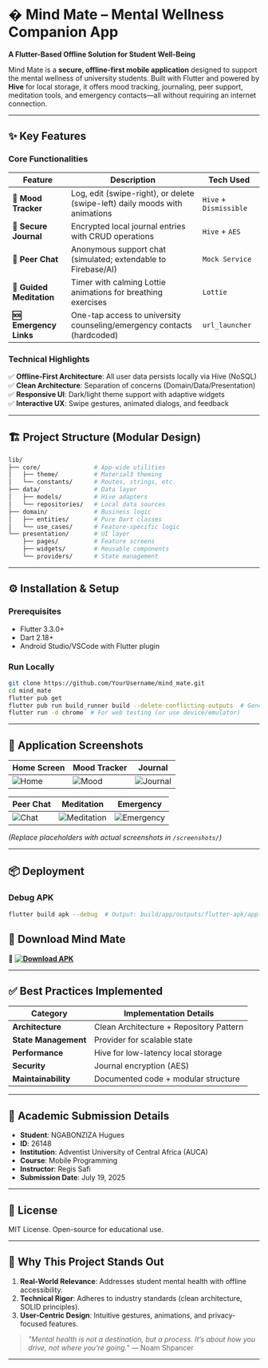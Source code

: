 # � Mind Mate – Mental Wellness Companion App  
**A Flutter-Based Offline Solution for Student Well-Being**  

Mind Mate is a **secure, offline-first mobile application** designed to support the mental wellness of university students. Built with Flutter and powered by **Hive** for local storage, it offers mood tracking, journaling, peer support, meditation tools, and emergency contacts—all without requiring an internet connection.  

---

## ✨ Key Features  

### **Core Functionalities**  
| Feature                | Description                                                                 | Tech Used          |  
|------------------------|-----------------------------------------------------------------------------|--------------------|  
| **🌱 Mood Tracker**    | Log, edit (swipe-right), or delete (swipe-left) daily moods with animations | `Hive` + `Dismissible` |  
| **📖 Secure Journal**  | Encrypted local journal entries with CRUD operations                        | `Hive` + `AES`     |  
| **💬 Peer Chat**       | Anonymous support chat (simulated; extendable to Firebase/AI)               | `Mock Service`     |  
| **🧘 Guided Meditation** | Timer with calming Lottie animations for breathing exercises               | `Lottie`           |  
| **🆘 Emergency Links** | One-tap access to university counseling/emergency contacts (hardcoded)      | `url_launcher`     |  

### **Technical Highlights**  
✅ **Offline-First Architecture**: All user data persists locally via Hive (NoSQL)  
✅ **Clean Architecture**: Separation of concerns (Domain/Data/Presentation)  
✅ **Responsive UI**: Dark/light theme support with adaptive widgets  
✅ **Interactive UX**: Swipe gestures, animated dialogs, and feedback  

---

## 🏗️ Project Structure (Modular Design)  
```bash
lib/
├── core/               # App-wide utilities
│   ├── theme/          # Material3 theming
│   └── constants/      # Routes, strings, etc.
├── data/               # Data layer
│   ├── models/         # Hive adapters
│   └── repositories/   # Local data sources
├── domain/             # Business logic
│   ├── entities/       # Pure Dart classes
│   └── use_cases/      # Feature-specific logic
└── presentation/       # UI layer
    ├── pages/          # Feature screens
    ├── widgets/        # Reusable components
    └── providers/      # State management
```

---

## ⚙️ Installation & Setup  

### **Prerequisites**  
- Flutter 3.3.0+  
- Dart 2.18+  
- Android Studio/VSCode with Flutter plugin  

### **Run Locally**  
```bash
git clone https://github.com/YourUsername/mind_mate.git
cd mind_mate
flutter pub get
flutter pub run build_runner build --delete-conflicting-outputs  # Generate Hive adapters
flutter run -d chrome  # For web testing (or use device/emulator)
```

---

## 📸 Application Screenshots  

| **Home Screen** | **Mood Tracker** | **Journal** |  
|-----------------|------------------|-------------|  
| ![Home](screenshots/home.png) | ![Mood](screenshots/mood.png) | ![Journal](screenshots/journal.png) |  

| **Peer Chat** | **Meditation** | **Emergency** |  
|--------------|----------------|---------------|  
| ![Chat](screenshots/chat.png) | ![Meditation](screenshots/meditation.png) | ![Emergency](screenshots/emergency.png) |  

*(Replace placeholders with actual screenshots in `/screenshots/`)*  

---

## 📦 Deployment  
### **Debug APK**  
```bash
flutter build apk --debug  # Output: build/app/outputs/flutter-apk/app-debug.apk
```
## 📲 Download Mind Mate

🔗 **[![Download APK](https://img.shields.io/badge/Download-APK-green?style=for-the-badge&logo=android)](https://github.com/Hugues6221394/Mental-Wellness-App/releases/download/v1.0.0/MindMate_v1.0.0.apk)**


---

## ✅ Best Practices Implemented  
| Category               | Implementation Details                          |  
|------------------------|------------------------------------------------|  
| **Architecture**       | Clean Architecture + Repository Pattern        |  
| **State Management**   | Provider for scalable state                    |  
| **Performance**        | Hive for low-latency local storage             |  
| **Security**           | Journal encryption (AES)                       |  
| **Maintainability**    | Documented code + modular structure            |  

---

## 📜 Academic Submission Details  
- **Student**: NGABONZIZA Hugues  
- **ID**: 26148  
- **Institution**: Adventist University of Central Africa (AUCA)  
- **Course**: Mobile Programming  
- **Instructor**: Regis Safi 
- **Submission Date**: July 19, 2025  

---

## 🔐 License  
MIT License. Open-source for educational use.  

---  

## 🎯 Why This Project Stands Out  
1. **Real-World Relevance**: Addresses student mental health with offline accessibility.  
2. **Technical Rigor**: Adheres to industry standards (clean architecture, SOLID principles).  
3. **User-Centric Design**: Intuitive gestures, animations, and privacy-focused features.  

> *"Mental health is not a destination, but a process. It’s about how you drive, not where you’re going."* — Noam Shpancer  

---  
